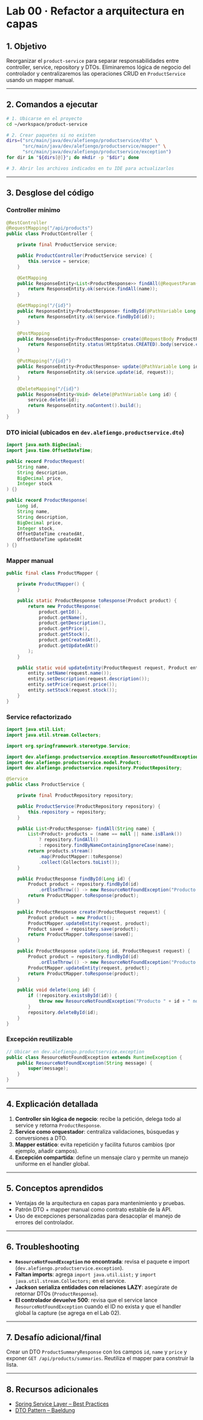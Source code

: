 # Lab 00 · Refactor a arquitectura en capas

## 1. Objetivo

Reorganizar el `product-service` para separar responsabilidades entre controller, service, repository y DTOs. Eliminaremos lógica de negocio del controlador y centralizaremos las operaciones CRUD en `ProductService` usando un mapper manual.

---

## 2. Comandos a ejecutar

```bash
# 1. Ubicarse en el proyecto
cd ~/workspace/product-service

# 2. Crear paquetes si no existen
dirs=("src/main/java/dev/alefiengo/productservice/dto" \
      "src/main/java/dev/alefiengo/productservice/mapper" \
      "src/main/java/dev/alefiengo/productservice/exception")
for dir in "${dirs[@]}"; do mkdir -p "$dir"; done

# 3. Abrir los archivos indicados en tu IDE para actualizarlos
```

---

## 3. Desglose del código

### Controller mínimo
```java
@RestController
@RequestMapping("/api/products")
public class ProductController {

    private final ProductService service;

    public ProductController(ProductService service) {
        this.service = service;
    }

    @GetMapping
    public ResponseEntity<List<ProductResponse>> findAll(@RequestParam(required = false) String name) {
        return ResponseEntity.ok(service.findAll(name));
    }

    @GetMapping("/{id}")
    public ResponseEntity<ProductResponse> findById(@PathVariable Long id) {
        return ResponseEntity.ok(service.findById(id));
    }

    @PostMapping
    public ResponseEntity<ProductResponse> create(@RequestBody ProductRequest request) {
        return ResponseEntity.status(HttpStatus.CREATED).body(service.create(request));
    }

    @PutMapping("/{id}")
    public ResponseEntity<ProductResponse> update(@PathVariable Long id, @RequestBody ProductRequest request) {
        return ResponseEntity.ok(service.update(id, request));
    }

    @DeleteMapping("/{id}")
    public ResponseEntity<Void> delete(@PathVariable Long id) {
        service.delete(id);
        return ResponseEntity.noContent().build();
    }
}
```

### DTO inicial (ubicados en `dev.alefiengo.productservice.dto`)
```java
import java.math.BigDecimal;
import java.time.OffsetDateTime;

public record ProductRequest(
    String name,
    String description,
    BigDecimal price,
    Integer stock
) {}

public record ProductResponse(
    Long id,
    String name,
    String description,
    BigDecimal price,
    Integer stock,
    OffsetDateTime createdAt,
    OffsetDateTime updatedAt
) {}
```

### Mapper manual
```java
public final class ProductMapper {

    private ProductMapper() {
    }

    public static ProductResponse toResponse(Product product) {
        return new ProductResponse(
            product.getId(),
            product.getName(),
            product.getDescription(),
            product.getPrice(),
            product.getStock(),
            product.getCreatedAt(),
            product.getUpdatedAt()
        );
    }

    public static void updateEntity(ProductRequest request, Product entity) {
        entity.setName(request.name());
        entity.setDescription(request.description());
        entity.setPrice(request.price());
        entity.setStock(request.stock());
    }
}
```

### Service refactorizado
```java
import java.util.List;
import java.util.stream.Collectors;

import org.springframework.stereotype.Service;

import dev.alefiengo.productservice.exception.ResourceNotFoundException;
import dev.alefiengo.productservice.model.Product;
import dev.alefiengo.productservice.repository.ProductRepository;

@Service
public class ProductService {

    private final ProductRepository repository;

    public ProductService(ProductRepository repository) {
        this.repository = repository;
    }

    public List<ProductResponse> findAll(String name) {
        List<Product> products = (name == null || name.isBlank())
            ? repository.findAll()
            : repository.findByNameContainingIgnoreCase(name);
        return products.stream()
            .map(ProductMapper::toResponse)
            .collect(Collectors.toList());
    }

    public ProductResponse findById(Long id) {
        Product product = repository.findById(id)
            .orElseThrow(() -> new ResourceNotFoundException("Producto " + id + " no encontrado"));
        return ProductMapper.toResponse(product);
    }

    public ProductResponse create(ProductRequest request) {
        Product product = new Product();
        ProductMapper.updateEntity(request, product);
        Product saved = repository.save(product);
        return ProductMapper.toResponse(saved);
    }

    public ProductResponse update(Long id, ProductRequest request) {
        Product product = repository.findById(id)
            .orElseThrow(() -> new ResourceNotFoundException("Producto " + id + " no encontrado"));
        ProductMapper.updateEntity(request, product);
        return ProductMapper.toResponse(product);
    }

    public void delete(Long id) {
        if (!repository.existsById(id)) {
            throw new ResourceNotFoundException("Producto " + id + " no encontrado");
        }
        repository.deleteById(id);
    }
}
```

### Excepción reutilizable
```java
// Ubicar en dev.alefiengo.productservice.exception
public class ResourceNotFoundException extends RuntimeException {
    public ResourceNotFoundException(String message) {
        super(message);
    }
}
```

---

## 4. Explicación detallada

1. **Controller sin lógica de negocio**: recibe la petición, delega todo al service y retorna `ProductResponse`.
2. **Service como orquestador**: centraliza validaciones, búsquedas y conversiones a DTO.
3. **Mapper estático**: evita repetición y facilita futuros cambios (por ejemplo, añadir campos).
4. **Excepción compartida**: define un mensaje claro y permite un manejo uniforme en el handler global.

---

## 5. Conceptos aprendidos

- Ventajas de la arquitectura en capas para mantenimiento y pruebas.
- Patrón DTO + mapper manual como contrato estable de la API.
- Uso de excepciones personalizadas para desacoplar el manejo de errores del controlador.

---

## 6. Troubleshooting

- **`ResourceNotFoundException` no encontrada**: revisa el paquete e import (`dev.alefiengo.productservice.exception`).
- **Faltan imports**: agrega `import java.util.List;` y `import java.util.stream.Collectors;` en el service.
- **Jackson serializa entidades con relaciones LAZY**: asegúrate de retornar DTOs (`ProductResponse`).
- **El controlador devuelve 500**: revisa que el service lance `ResourceNotFoundException` cuando el ID no exista y que el handler global la capture (se agrega en el Lab 02).

---

## 7. Desafío adicional/final

Crear un DTO `ProductSummaryResponse` con los campos `id`, `name` y `price` y exponer `GET /api/products/summaries`. Reutiliza el mapper para construir la lista.

---

## 8. Recursos adicionales

- [Spring Service Layer – Best Practices](https://docs.spring.io/spring-framework/docs/current/reference/html/core.html#beans-factory)
- [DTO Pattern – Baeldung](https://www.baeldung.com/java-dto-pattern)
